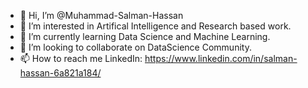 - 👋 Hi, I’m @Muhammad-Salman-Hassan
- 👀 I’m interested in Artifical Intelligence and Research based work.
- 🌱 I’m currently learning Data Science and Machine Learning.
- 💞️ I’m looking to collaborate on DataScience Community.
- 📫 How to reach me LinkedIn: https://www.linkedin.com/in/salman-hassan-6a821a184/


<!---
Muhammad-Salman-Hassan/Muhammad-Salman-Hassan is a ✨ special ✨ repository because its `README.md` (this file) appears on your GitHub profile.
You can click the Preview link to take a look at your changes.
--->
